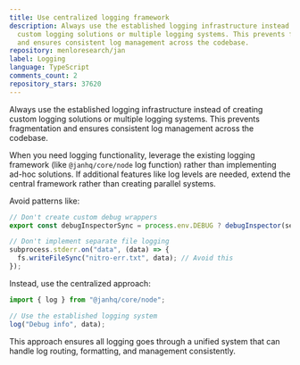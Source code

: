 ```yaml
---
title: Use centralized logging framework
description: Always use the established logging infrastructure instead of creating
  custom logging solutions or multiple logging systems. This prevents fragmentation
  and ensures consistent log management across the codebase.
repository: menloresearch/jan
label: Logging
language: TypeScript
comments_count: 2
repository_stars: 37620
---
```


Always use the established logging infrastructure instead of creating custom logging solutions or multiple logging systems. This prevents fragmentation and ensures consistent log management across the codebase.

When you need logging functionality, leverage the existing logging framework (like `@janhq/core/node` log function) rather than implementing ad-hoc solutions. If additional features like log levels are needed, extend the central framework rather than creating parallel systems.

Avoid patterns like:
```typescript
// Don't create custom debug wrappers
export const debugInspectorSync = process.env.DEBUG ? debugInspector(setBinPath) : setBinPath

// Don't implement separate file logging
subprocess.stderr.on("data", (data) => {
  fs.writeFileSync("nitro-err.txt", data); // Avoid this
});
```

Instead, use the centralized approach:
```typescript
import { log } from "@janhq/core/node";

// Use the established logging system
log("Debug info", data);
```

This approach ensures all logging goes through a unified system that can handle log routing, formatting, and management consistently.